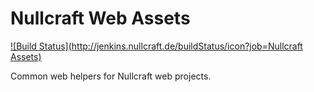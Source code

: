 # Nullcraft Web Assets

[![Build Status](http://jenkins.nullcraft.de/buildStatus/icon?job=Nullcraft Assets)](http://jenkins.nullcraft.de/job/Nullcraft%20Assets/)

Common web helpers for Nullcraft web projects.
